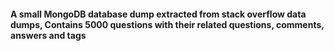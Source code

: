 #### A small MongoDB database dump extracted from stack overflow data dumps, Contains 5000 questions with their related questions, comments, answers and tags
